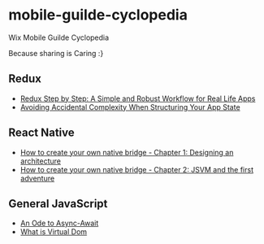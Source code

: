 # mobile-guilde-cyclopedia
Wix Mobile Guilde Cyclopedia

Because sharing is Caring :}

## Redux
* [Redux Step by Step: A Simple and Robust Workflow for Real Life Apps](https://hackernoon.com/redux-step-by-step-a-simple-and-robust-workflow-for-real-life-apps-1fdf7df46092#.djr6axsi5)
* [Avoiding Accidental Complexity When Structuring Your App State](https://hackernoon.com/avoiding-accidental-complexity-when-structuring-your-app-state-6e6d22ad5e2a#.gchj7syn3)

## React Native

* [How to create your own native bridge - Chapter 1: Designing an architecture](https://medium.com/@kureevalexey/how-to-create-you-own-native-bridge-93a8d4a40bd2#.r2in2oefh)
* [How to create your own native bridge - Chapter 2: JSVM and the first adventure](https://medium.com/@kureevalexey/how-to-create-your-own-native-bridge-bfa050e708fc#.rpgzo3tey)

## General JavaScript
* [An Ode to Async-Await](https://hackernoon.com/an-ode-to-async-await-7da2dd3c2056#.pyx0twijy)
* [What is Virtual Dom](https://medium.com/tony-freed-consulting/what-is-virtual-dom-c0ec6d6a925c#.q9cljvwsp)